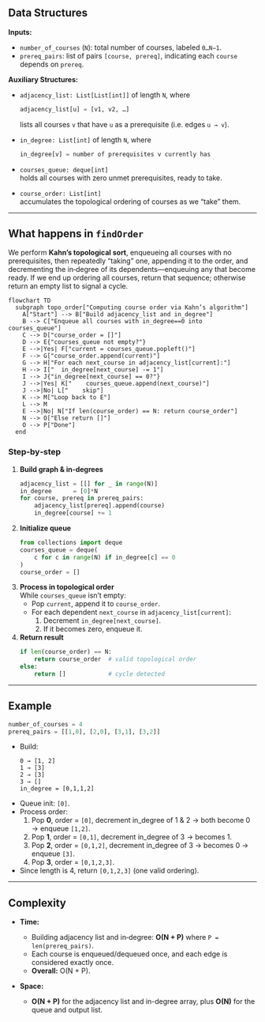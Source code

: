## Data Structures

**Inputs:**  
- `number_of_courses` (`N`): total number of courses, labeled `0…N−1`.  
- `prereq_pairs`: list of pairs `[course, prereq]`, indicating each `course` depends on `prereq`.

**Auxiliary Structures:**  
- `adjacency_list: List[List[int]]` of length `N`, where  
  ```python
  adjacency_list[u] = [v1, v2, …]
  ```  
  lists all courses `v` that have `u` as a prerequisite (i.e. edges `u → v`).

- `in_degree: List[int]` of length `N`, where  
  ```python
  in_degree[v] = number of prerequisites v currently has
  ```  

- `courses_queue: deque[int]`  
  holds all courses with zero unmet prerequisites, ready to take.

- `course_order: List[int]`  
  accumulates the topological ordering of courses as we “take” them.

---

## What happens in `findOrder`

We perform **Kahn’s topological sort**, enqueueing all courses with no prerequisites, then repeatedly “taking” one, appending it to the order, and decrementing the in‑degree of its dependents—enqueuing any that become ready. If we end up ordering all courses, return that sequence; otherwise return an empty list to signal a cycle.

```mermaid
flowchart TD
  subgraph topo_order["Computing course order via Kahn’s algorithm"]
    A["Start"] --> B["Build adjacency_list and in_degree"]
    B --> C["Enqueue all courses with in_degree==0 into courses_queue"]
    C --> D["course_order = []"]
    D --> E{"courses_queue not empty?"}
    E -->|Yes| F["current = courses_queue.popleft()"]
    F --> G["course_order.append(current)"]
    G --> H["For each next_course in adjacency_list[current]:"]
    H --> I["  in_degree[next_course] -= 1"]
    I --> J{"in_degree[next_course] == 0?"}
    J -->|Yes| K["    courses_queue.append(next_course)"]
    J -->|No| L["    skip"]
    K --> M["Loop back to E"]
    L --> M
    E -->|No| N["If len(course_order) == N: return course_order"]
    N --> O["Else return []"]
    O --> P["Done"]
  end
```

### Step‑by‑step

1. **Build graph & in‑degrees**  
   ```python
   adjacency_list = [[] for _ in range(N)]
   in_degree      = [0]*N
   for course, prereq in prereq_pairs:
       adjacency_list[prereq].append(course)
       in_degree[course] += 1
   ```
2. **Initialize queue**  
   ```python
   from collections import deque
   courses_queue = deque(
       c for c in range(N) if in_degree[c] == 0
   )
   course_order = []
   ```
3. **Process in topological order**  
   While `courses_queue` isn’t empty:
   - Pop `current`, append it to `course_order`.  
   - For each dependent `next_course` in `adjacency_list[current]`:
     1. Decrement `in_degree[next_course]`.  
     2. If it becomes zero, enqueue it.
4. **Return result**  
   ```python
   if len(course_order) == N:
       return course_order  # valid topological order
   else:
       return []            # cycle detected
   ```

---

## Example

```python
number_of_courses = 4
prereq_pairs = [[1,0], [2,0], [3,1], [3,2]]
```

- Build:
  ```
  0 → [1, 2]
  1 → [3]
  2 → [3]
  3 → []
  in_degree = [0,1,1,2]
  ```
- Queue init: `[0]`.  
- Process order:
  1. Pop **0**, order = `[0]`, decrement in_degree of 1 & 2 → both become 0 → enqueue `[1,2]`.  
  2. Pop **1**, order = `[0,1]`, decrement in_degree of 3 → becomes 1.  
  3. Pop **2**, order = `[0,1,2]`, decrement in_degree of 3 → becomes 0 → enqueue `[3]`.  
  4. Pop **3**, order = `[0,1,2,3]`.  
- Since length is 4, return `[0,1,2,3]` (one valid ordering).

---

## Complexity

- **Time:**  
  - Building adjacency list and in‑degree: **O(N + P)** where `P = len(prereq_pairs)`.  
  - Each course is enqueued/dequeued once, and each edge is considered exactly once.  
  - **Overall:** O(N + P).

- **Space:**  
  - **O(N + P)** for the adjacency list and in-degree array, plus **O(N)** for the queue and output list.
